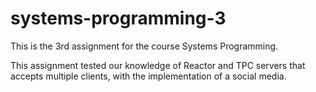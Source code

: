 # systems-programming-3
This is the 3rd assignment for the course Systems Programming.

This assignment tested our knowledge of Reactor and TPC servers that accepts multiple clients, with the implementation of a social media.
